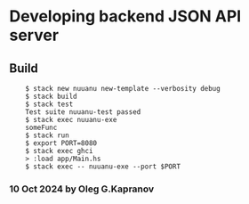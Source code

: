 # Developing backend JSON API server

Build
------

        $ stack new nuuanu new-template --verbosity debug
        $ stack build
        $ stack test
        Test suite nuuanu-test passed
        $ stack exec nuuanu-exe
        someFunc
        $ stack run
        $ export PORT=8080
        $ stack exec ghci
        > :load app/Main.hs
        $ stack exec -- nuuanu-exe --port $PORT

### 10 Oct 2024 by Oleg G.Kapranov
